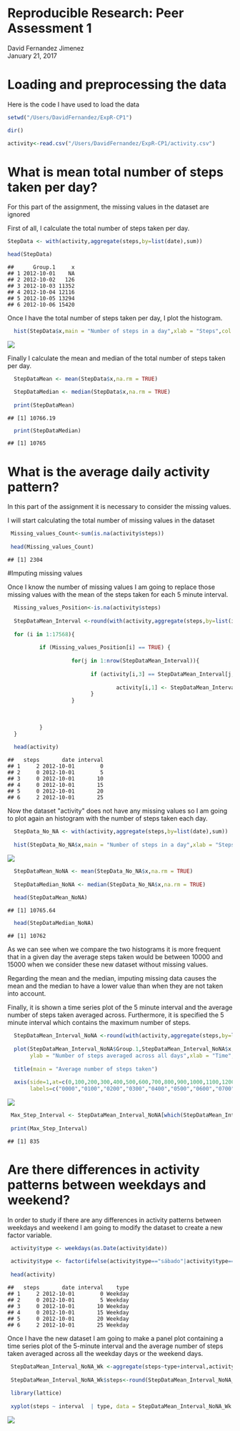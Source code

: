 # Reproducible Research: Peer Assessment 1
David Fernandez Jimenez  
January 21, 2017  
# Loading and preprocessing the data

Here is the code I have used to load the data


```r
setwd("/Users/DavidFernandez/ExpR-CP1")

dir()

activity<-read.csv("/Users/DavidFernandez/ExpR-CP1/activity.csv")
```

# What is mean total number of steps taken per day?

For this part of the assignment, the missing values in the dataset are ignored

First of all, I calculate the total number of steps taken per day.


```r
StepData <- with(activity,aggregate(steps,by=list(date),sum))

head(StepData)
```

```
##      Group.1     x
## 1 2012-10-01    NA
## 2 2012-10-02   126
## 3 2012-10-03 11352
## 4 2012-10-04 12116
## 5 2012-10-05 13294
## 6 2012-10-06 15420
```

Once I have the total number of steps taken per day, I plot the histogram.



```r
  hist(StepData$x,main = "Number of steps in a day",xlab = "Steps",col = "green") 
```

![](PA_template_files/figure-html/unnamed-chunk-3-1.png)<!-- -->

Finally I calculate the mean and median of the total number of steps taken per day.


```r
  StepDataMean <- mean(StepData$x,na.rm = TRUE)

  StepDataMedian <- median(StepData$x,na.rm = TRUE)
  
  print(StepDataMean)
```

```
## [1] 10766.19
```

```r
  print(StepDataMedian)
```

```
## [1] 10765
```

# What is the average daily activity pattern?

In this part of the assignment it is necessary to consider the missing values.

I will start calculating the total number of missing values in the dataset


```r
 Missing_values_Count<-sum(is.na(activity$steps))
  
 head(Missing_values_Count)
```

```
## [1] 2304
```

#Imputing missing values

Once I know the number of missing values I am going to replace those missing values with the mean of the steps taken for each 5 minute interval.


```r
  Missing_values_Position<-is.na(activity$steps)
 
  StepDataMean_Interval <-round(with(activity,aggregate(steps,by=list(interval),mean,na.rm=TRUE)))
        
  for (i in 1:17568){
          
          if (Missing_values_Position[i] == TRUE) {
                  
                    for(j in 1:nrow(StepDataMean_Interval)){
                          
                          if (activity[i,3] == StepDataMean_Interval[j,1]){
                                  
                                  activity[i,1] <- StepDataMean_Interval[j,2]     
                          }
                    }
                  
                 
                  
          }
  } 
  
  head(activity)
```

```
##   steps       date interval
## 1     2 2012-10-01        0
## 2     0 2012-10-01        5
## 3     0 2012-10-01       10
## 4     0 2012-10-01       15
## 5     0 2012-10-01       20
## 6     2 2012-10-01       25
```

Now the dataset "activity" does not have any missing values so I am going to plot again an histogram with the number of steps taken each day.


```r
  StepData_No_NA <- with(activity,aggregate(steps,by=list(date),sum))
  
  hist(StepData_No_NA$x,main = "Number of steps in a day",xlab = "Steps",col = "green") 
```

![](PA_template_files/figure-html/unnamed-chunk-7-1.png)<!-- -->

```r
  StepDataMean_NoNA <- mean(StepData_No_NA$x,na.rm = TRUE)
  
  StepDataMedian_NoNA <- median(StepData_No_NA$x,na.rm = TRUE)
  
  head(StepDataMean_NoNA)
```

```
## [1] 10765.64
```

```r
  head(StepDataMedian_NoNA)
```

```
## [1] 10762
```

As we can see when we compare the two histograms it is more frequent that in a given day the average steps taken would be between 10000 and 15000 when we consider these new dataset without missing values. 

Regarding the mean and the median, imputing missing data causes the mean and the median to have a lower value than when they are not taken into account.

Finally, it is shown a time series plot of the 5 minute interval and the average number of steps taken averaged across. Furthermore, it is specified the 5 minute interval which contains the maximum number of steps.


```r
  StepDataMean_Interval_NoNA <-round(with(activity,aggregate(steps,by=list(interval),mean,na.rm=TRUE)))
  
  plot(StepDataMean_Interval_NoNA$Group.1,StepDataMean_Interval_NoNA$x,
       ylab = "Number of steps averaged across all days",xlab = "Time",xaxt="n")
  
  title(main = "Average number of steps taken")
  
  axis(side=1,at=c(0,100,200,300,400,500,600,700,800,900,1000,1100,1200,1300,1400,1500,1600,1700,1800,1900,2000,2100,2200,2300,2400),
       labels=c("0000","0100","0200","0300","0400","0500","0600","0700","0800","0900","1000","1100","1200","1300","1400","1500","1600","1700","1800","1900","2000","2100","2200","2300","2400"))
```

![](PA_template_files/figure-html/unnamed-chunk-8-1.png)<!-- -->

```r
 Max_Step_Interval <- StepDataMean_Interval_NoNA[which(StepDataMean_Interval_NoNA[,2]==max(StepDataMean_Interval_NoNA$x)),1]
 
 print(Max_Step_Interval)
```

```
## [1] 835
```

# Are there differences in activity patterns between weekdays and weekend?

In order to study if there are any differences in activity patterns between weekdays and weekend I am going to modify the dataset to create a new factor variable.


```r
 activity$type <- weekdays(as.Date(activity$date)) 
 
 activity$type <- factor(ifelse(activity$type=="sábado"|activity$type=="domingo" , "Weekend", "Weekday"), c("Weekend", "Weekday"))
 
 head(activity)
```

```
##   steps       date interval    type
## 1     2 2012-10-01        0 Weekday
## 2     0 2012-10-01        5 Weekday
## 3     0 2012-10-01       10 Weekday
## 4     0 2012-10-01       15 Weekday
## 5     0 2012-10-01       20 Weekday
## 6     2 2012-10-01       25 Weekday
```

Once I have the new dataset I am going to make a panel plot containing a time series plot of the 5-minute interval and the average number of steps taken averaged across all the weekday days or the weekend days.


```r
 StepDataMean_Interval_NoNA_Wk <-aggregate(steps~type+interval,activity,mean)
 
 StepDataMean_Interval_NoNA_Wk$steps<-round(StepDataMean_Interval_NoNA_Wk $steps)
 
 library(lattice)
 
 xyplot(steps ~ interval  | type, data = StepDataMean_Interval_NoNA_Wk , layout = c(1,2))
```

![](PA_template_files/figure-html/unnamed-chunk-10-1.png)<!-- -->
